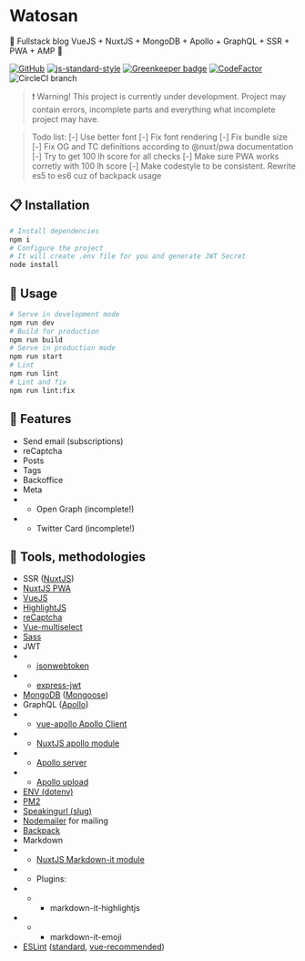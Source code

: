 # Watosan

:metal: Fullstack blog VueJS + NuxtJS + MongoDB + Apollo + GraphQL + SSR + PWA + AMP :metal:

[![GitHub](https://img.shields.io/github/license/mashape/apistatus.svg)](https://github.com/mydesireiscoma/watosan.org/blob/master/LICENSE) [![js-standard-style](https://img.shields.io/badge/code%20style-standard-brightgreen.svg)](http://standardjs.com) [![Greenkeeper badge](https://badges.greenkeeper.io/mydesireiscoma/watosan.svg)](https://greenkeeper.io/) [![CodeFactor](https://www.codefactor.io/repository/github/mydesireiscoma/watosan/badge)](https://www.codefactor.io/repository/github/mydesireiscoma/watosan)
![CircleCI branch](https://img.shields.io/circleci/project/github/mydesireiscoma/watosan/master.svg)

> :exclamation: Warning! This project is currently under development. Project may contain errors, incomplete parts and everything what incomplete project may have.

> Todo list:
> [-] Use better font
> [-] Fix font rendering
> [-] Fix bundle size
> [-] Fix OG and TC definitions according to @nuxt/pwa documentation
> [-] Try to get 100 lh score for all checks
> [-] Make sure PWA works corretly with 100 lh score
> [-] Make codestyle to be consistent. Rewrite es5 to es6 cuz of backpack usage

## :clipboard: Installation
```bash
# Install dependencies
npm i
# Configure the project
# It will create .env file for you and generate JWT Secret
node install
```

## :space_invader: Usage
```bash
# Serve in development mode
npm run dev
# Build for production
npm run build
# Serve in production mode
npm run start
# Lint
npm run lint
# Lint and fix
npm run lint:fix
```

## :gem: Features
- Send email (subscriptions)
- reCaptcha
- Posts
- Tags
- Backoffice
- Meta
- - Open Graph (incomplete!)
- - Twitter Card (incomplete!)

## :muscle: Tools, methodologies
- SSR ([NuxtJS](https://nuxtjs.org/))
- [NuxtJS PWA](https://github.com/nuxt-community/pwa-module)
- [VueJS](https://vuejs.org/)
- [HighlightJS](https://highlightjs.org/)
- [reCaptcha](https://developers.google.com/recaptcha/)
- [Vue-multiselect](https://vue-multiselect.js.org/)
- [Sass](https://sass-lang.com/)
- JWT
- - [jsonwebtoken](https://github.com/auth0/node-jsonwebtoken)
- - [express-jwt](https://github.com/auth0/express-jwt)
- [MongoDB](https://www.mongodb.com/) ([Mongoose](https://mongoosejs.com/))
- GraphQL ([Apollo](https://www.apollographql.com/))
- - [vue-apollo Apollo Client](https://github.com/akryum/vue-apollo)
- - [NuxtJS apollo module](https://github.com/nuxt-community/apollo-module)
- - [Apollo server](https://www.apollographql.com/docs/apollo-server/)
- - [Apollo upload](https://github.com/jaydenseric/apollo-upload-server)
- [ENV (dotenv)](https://github.com/motdotla/dotenv)
- [PM2](http://pm2.keymetrics.io/)
- [Speakingurl (slug)](https://github.com/pid/speakingurl)
- [Nodemailer](https://nodemailer.com/about/) for mailing
- [Backpack](https://github.com/jaredpalmer/backpack)
- Markdown
- - [NuxtJS Markdown-it module](https://www.npmjs.com/package/@nuxtjs/markdownit)
- - Plugins:
- - - markdown-it-highlightjs
- - - markdown-it-emoji
- [ESLint](https://eslint.org/) ([standard](https://github.com/standard/eslint-config-standard), [vue-recommended](https://github.com/vuejs/eslint-plugin-vue))

